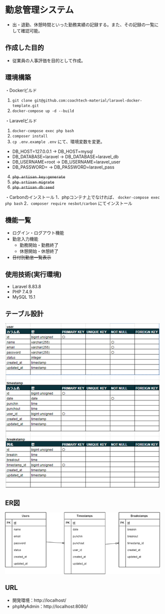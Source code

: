 # 勤怠管理システム
- 出・退勤、休憩時間といった勤務実績の記録する。また、その記録の一覧にして確認可能。

## 作成した目的
- 従業員の人事評価を目的として作成。

## 環境構築
・Dockerビルド 
1. `git clone git@github.com:coachtech-material/laravel-docker-template.git`
2. `docker-compose up -d --build`

・Laravelビルド
1. `docker-compose exec php bash`
2. `composer install`
3. `cp .env.example .env` にて、環境変数を変更。
- DB_HOST=127.0.0.1   ->  DB_HOST=mysql
- DB_DATABASE=laravel ->  DB_DATABASE=laravel_db
- DB_USERNAME=root    ->  DB_USERNAME=laravel_user
- DB_PASSWORD=        ->  DB_PASSWORD=laravel_pass
4. ~~`php artisan key:generate`~~
5. ~~`php srtisan migrate`~~
6. ~~`php artisan db:seed`~~

・Carbonのインストール
1．phpコンテナ上でなければ、 `docker-compose exec php bash` 
2．`composer require nesbot/carbon` にてインストール

## 機能一覧
- ログイン・ログアウト機能
- 勤怠入力機能
  - 勤務開始・勤務終了
  - 休憩開始・休憩終了
- ~~日付別勤怠一覧表示~~

## 使用技術(実行環境)
- Laravel  8.83.8
- PHP 7.4.9
- MySQL 15.1

## テーブル設計
![ER_image](https://github.com/AgatsumaT/attendance-app/blob/main/table_detail.png)

## ER図
![ER_image](https://github.com/AgatsumaT/attendance-app/blob/main/index.png)

## URL
- 開発環境：http://localhost/
- phpMyAdmin：http://localhost:8080/